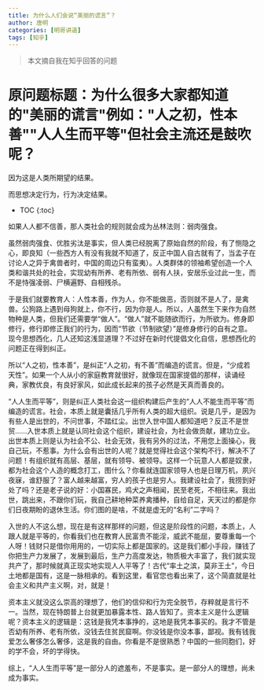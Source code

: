 ```yaml
---
title: 为什么人们会说“美丽的谎言”？
author: 唐明
categories: [明哥讲道]
tags: [知乎]
---
```

>本文摘自我在知乎回答的问题

# 原问题标题：为什么很多大家都知道的"美丽的谎言"例如："人之初，性本善""人人生而平等"但社会主流还是鼓吹呢？

因为这是人类所期望的结果。

而思想决定行为，行为决定结果。

<!--以上为摘要内容-->
* TOC
{:toc}

如果人人都不信善，那人类社会的规则就会成为丛林法则：弱肉强食。

虽然弱肉强食、优胜劣汰是事实，但人类已经脱离了原始自然的阶段，有了恻隐之心，即良知（一些西方人有没有我就不知道了，反正中国人自古就有了，当孟子在讨论人之异于禽兽者时，中国的周边只有蛮夷）。人类群体的领袖希望创造一个人类和谐共处的社会，实现幼有所养、老有所依、弱有人扶，安居乐业过此一生，而不是恃强凌弱、尸横遍野、自相残杀。

于是我们就要教育人：人性本善，作为人，你不能做恶，否则就不是人了，是禽兽。公狗路上遇到母狗就上，你不行，因为你是人。所以，人虽然生下来作为自然物种是人类，但我们还需要学“做人”。“做人”就不能随欲而行，为所欲为。修身即修行，修行即修正我们的行为，因而“节欲（节制欲望）”是修身修行的自有之意。现今思想西化，几人还知这浅显道理？不过好在新时代提倡文化自信，思想西化的问题正在得到纠正。

所以“人之初，性本善”，是纠正“人之初，有不善”而编造的谎言。但是，“少成若天性”。如果一个人从小的家庭教育就很好，就像现在国家提倡的那样，读诵经典，家教优良，有良好家风，如此成长起来的孩子必然是天真而善良的。

“人人生而平等”，则是纠正人类社会这一组织构建后产生的“人人不能生而平等”而编造的谎言。社会，本质上就是囊括几乎所有人类的超大组织。说是几乎，是因为有些人是出世的，不问世事，不踏红尘。出世入世中国人都知道吧？反正不是世贸……入世本质上就是认同社会这个组织，建设社会，为社会做贡献，建功立业。出世本质上则是认为社会不公、社会无效，我有另外的过法，不用您上面操心，我自己玩，不惹事。为什么会有出世的人呢？就是觉得社会这个架构不行，解决不了问题！有组织就有高层、基层，就有领导、被领导。这样一个玩意人人都是奴隶，都为社会这个人造的概念打工，图什么？你看就连国家领导人也是日理万机，夙兴夜寐，谁舒服了？富人越来越富，穷人的孩子也是穷人。我建设社会了，我捞到好处了吗？还是老子说的好：小国寡民，鸡犬之声相闻，民至老死，不相往来。我出世，跳出来，不跟你们玩，我自己耕地种菜养禽播种，自给自足，天天过的都是你们日夜期盼的退休生活。你们图的是啥，不就是虚无的“名利”二字吗？

入世的人不这么想，现在是有这样那样的问题，但这是阶段性的问题，本质上，人跟人就是平等的，你看我们也在教育人民富贵不能淫，威武不能屈，要尊重每一个人呀！钱财只是借你用用的，一切实际上都是国家的。这是我们都小手段，赚钱了你把生产力发展了，发展到最后，生产力高度发达，物质极大丰富了，我们就实现共产了，那时候就真正现实地实现人人平等了！古代“率土之滨，莫非王土”，今日土地都是国有，这是一脉相承的。看到这里，看官您也看出来了，这个简直就是社会主义和共产主义啊，对，就是！

资本主义就没这么崇高的理想了，他们的信仰和行为完全脱节，存粹就是言行不一。当然，现在特朗普上台就更加暴露本性、路人皆知了。资本主义是什么逻辑呢？资本主义的逻辑是：这钱是我凭本事挣的，这地是我凭本事买的。我才不管是否幼有所养、老有所依，没钱去住贫民窟啊。你没钱是你没本事，鄙视。我有钱我爱怎么奢侈怎么奢侈，这是我的自由。你看是不是很熟悉？中国的一些同胞们，好的学不会，坏的学得快。

综上，“人人生而平等”是一部分人的遮羞布，不是事实。是一部分人的理想，尚未成为事实。